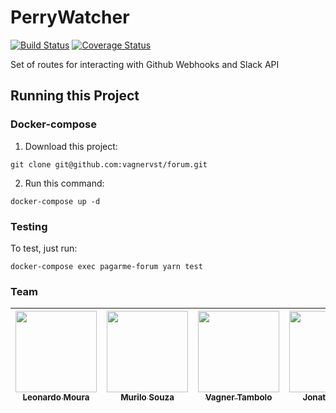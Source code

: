 # PerryWatcher
[![Build Status](https://travis-ci.com/vagnervst/forum.svg?branch=master)](https://travis-ci.com/vagnervst/forum)
[![Coverage Status](https://coveralls.io/repos/github/vagnervst/forum/badge.svg?branch=master)](https://coveralls.io/github/vagnervst/forum?branch=master)

Set of routes for interacting with Github Webhooks and Slack API

## Running this Project

### Docker-compose

1. Download this project:

```git clone git@github.com:vagnervst/forum.git```

2. Run this command:

```docker-compose up -d```

### Testing

To test, just run:

```docker-compose exec pagarme-forum yarn test```

### Team

| [<img src="https://avatars2.githubusercontent.com/u/30467625?s=400&v=4" width="130px;"/><br /><sub>Leonardo Moura</sub>](https://github.com/leonardo-barbosa) | [<img src="https://avatars0.githubusercontent.com/u/18074134?s=460&v=4" width="130px;"/><br /><sub>Murilo Souza</sub>](https://github.com/murilohns)| [<img src="https://avatars1.githubusercontent.com/u/18339615?s=400&v=4" width="130px;"/><br /><sub>Vagner Tambolo</sub>](https://github.com/vagnervst) | [<img src="https://avatars1.githubusercontent.com/u/11192676?s=400&v=4" width="130px;"/><br /><sub>Jonatas Maxi</sub>](https://github.com/jonatasmaxi) | 
|:---:|:---:|:---:|:---:|